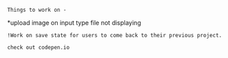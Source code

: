     Things to work on - 
    
   *upload image on input type file not displaying

    !Work on save state for users to come back to their previous project.

    check out codepen.io

